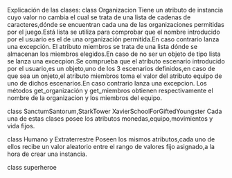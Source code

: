 Explicación de las clases:
class Organizacion
Tiene un atributo de instancia cuyo valor no cambia el cual se trata de una lista de cadenas de caracteres,dónde se encuentran cada una de las organizaciones permitidas por el juego.Está lista se utiliza para comprobar que el nombre introducido por el usuario es el de una organización permitida.En caso contrario lanza una excepción.
El atributo miembros se trata de una lista dónde se almacenan los miembros elegidos.En caso de no ser un objeto de tipo lista se lanza una excecpion.Se comprueba que el atributo escenario introducido por el usuario,es un objeto,uno de los 3 escenarios definidos,en caso de que sea un onjeto,el atributo miembros toma el valor del atributo equipo de uno de dichos escenarios.En caso contrario lanza una excepcion.
Los métodos get_organización y get_miembros obtienen respectivamente el nombre de la organizacion y los miembros del equipo.

class SanctumSantorum,StarkTower XavierSchoolForGiftedYoungster
Cada una de estas clases posee los atributos monedas,equipo,movimientos y vida fijos.

class Humano y Extraterrestre
Poseen los mismos atributos,cada uno de ellos recibe un valor aleatorio entre el rango de valores fijo asignado,a la hora de crear una instancia.

class superheroe
